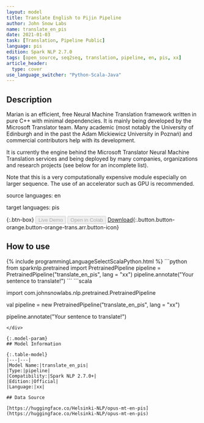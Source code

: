 ```yaml
---
layout: model
title: Translate English to Pijin Pipeline
author: John Snow Labs
name: translate_en_pis
date: 2021-01-03
task: [Translation, Pipeline Public]
language: pis
edition: Spark NLP 2.7.0
tags: [open_source, seq2seq, translation, pipeline, en, pis, xx]
article_header:
  type: cover
use_language_switcher: "Python-Scala-Java"
---
```


## Description

Marian is an efficient, free Neural Machine Translation framework written in pure C++ with minimal dependencies. It is mainly being developed by the Microsoft Translator team. Many academic (most notably the University of Edinburgh and in the past the Adam Mickiewicz University in Poznań) and commercial contributors help with its development.

It is currently the engine behind the Microsoft Translator Neural Machine Translation services and being deployed by many companies, organizations and research projects (see below for an incomplete list).

Note that this is a very computationally expensive module especially on larger sequence. The use of an accelerator such as GPU is recommended.

source languages: en

target languages: pis

{:.btn-box}
<button class="button button-orange" disabled>Live Demo</button>
<button class="button button-orange" disabled>Open in Colab</button>
[Download](https://s3.amazonaws.com/auxdata.johnsnowlabs.com/public/models/translate_en_pis_xx_2.7.0_2.4_1609698832184.zip){:.button.button-orange.button-orange-trans.arr.button-icon}

## How to use



<div class="tabs-box" markdown="1">
{% include programmingLanguageSelectScalaPython.html %}
```python
from sparknlp.pretrained import PretrainedPipeline 
pipeline = PretrainedPipeline("translate_en_pis", lang = "xx") 
pipeline.annotate("Your sentence to translate!")
```
```scala

import com.johnsnowlabs.nlp.pretrained.PretrainedPipeline

val pipeline = new PretrainedPipeline("translate_en_pis", lang = "xx")

pipeline.annotate("Your sentence to translate!")
```
</div>

{:.model-param}
## Model Information

{:.table-model}
|---|---|
|Model Name:|translate_en_pis|
|Type:|pipeline|
|Compatibility:|Spark NLP 2.7.0+|
|Edition:|Official|
|Language:|xx|

## Data Source

[https://huggingface.co/Helsinki-NLP/opus-mt-en-pis](https://huggingface.co/Helsinki-NLP/opus-mt-en-pis)